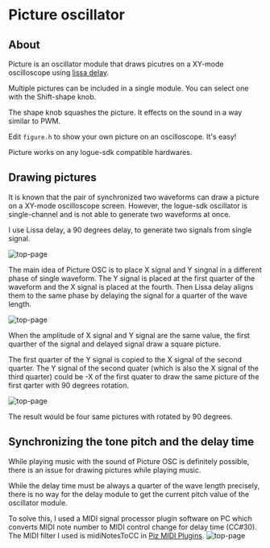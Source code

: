 # Picture oscillator

## About
Picture is an oscillator module that draws picutres on a XY-mode oscilloscope using [lissa delay](https://github.com/boochow/lissa).

Multiple pictures can be included in a single module. You can select one with the Shift-shape knob.

The shape knob squashes the picture. It effects on the sound in a way similar to PWM.

Edit `figure.h` to show your own picture on an oscilloscope. It's easy!

Picture works on any logue-sdk compatible hardwares.

## Drawing pictures

It is known that the pair of synchronized two waveforms can draw a picture on a XY-mode oscilloscope screen. However, the logue-sdk oscillator is single-channel and is not able to generate two waveforms at once. 

I use Lissa delay, a 90 degrees delay, to generate two signals from single signal.

![top-page](https://raw.githubusercontent.com/boochow/picture/images/fig1.png)

The main idea of Picture OSC is to place X signal and Y singnal in a different phase of single waveform. 
The Y signal is placed at the first quarter of the waveform and the X signal is placed at the fourth.
Then Lissa delay aligns them to the same phase by delaying the signal for a quarter of the wave length.

![top-page](https://raw.githubusercontent.com/boochow/picture/images/fig2.png)

When the amplitude of X signal and Y signal are the same value, the first quarther of the signal and delayed signal draw a square picture. 

The first quarter of the Y signal is copied to the X signal of the second quarter. 
The Y signal of the second quater (which is also the X signal of the third quarter) could be -X of the first quater to draw the same picture of the first qarter with 90 degrees rotation.

![top-page](https://raw.githubusercontent.com/boochow/picture/images/fig3.png)

The result would be four same pictures with rotated by 90 degrees.

## Synchronizing the tone pitch and the delay time

While playing music with the sound of Picture OSC is definitely possible, there is an issue for drawing pictures while playing music.

While the delay time must be always a quarter of the wave length precisely, there is no way for the delay module to get the current pitch value of the oscillator module.

To solve this, I used a MIDI signal processor plugin software on PC which converts MIDI note number to MIDI control change for delay time (CC#30).
The MIDI filter I used is midiNotesToCC in [Piz MIDI Plugins](https://www.kvraudio.com/forum/viewtopic.php?t=300566).
![top-page](https://raw.githubusercontent.com/boochow/picture/images/fig4.png)

